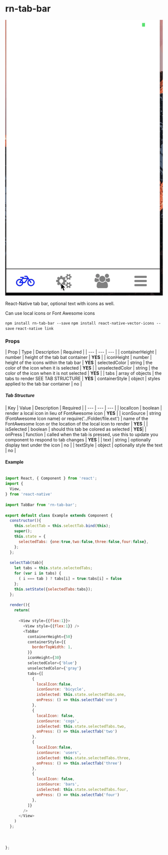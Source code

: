 # rn-tab-bar

![Example One](./tabbar.gif "Tab Bar")


React-Native tab bar, optional text with icons as well.

Can use local icons or Font Awesome icons

`npm install rn-tab-bar --save`
`npm install react-native-vector-icons --save`
`react-native link`


### Props
| Prop | Type | Description | Required |
| --- | --- | --- |
| containerHeight | number | height of the tab bat container | **YES** |
| iconHeight | number | height of the icons within the tab bar | **YES**
| selectedColor | string | the color of the icon when it is selected | **YES** |
| unselectedColor | string | the color of the icon when it is not selected | **YES** |
| tabs | array of objects  | the tabs to render SEE TAB STRUCTURE | **YES**
| containerStyle | object | styles applied to the tab bar container | no |

##### Tab Structure
| Key | Value | Description | Required |
| --- | --- | --- |
| localIcon | boolean | render a local icon in lieu of FontAwesome icon | **YES** |
| iconSource | string (FontAwesome Icon name) or require('../Folder/file.ext') | name of the FontAwesome Icon or the location of the local icon to render | **YES** |
| isSelected | boolean | should this tab be colored as selected | **YES**|
| onPress | function | called when the tab is pressed, use this to update you component to respond to tab changes | **YES** |
| text | string | optionally display text under the icon | no |
| textStyle | object | optionally style the text | no |


#### Example

```js

import React, { Component } from 'react';
import {
  View,
} from 'react-native'

import TabBar from 'rn-tab-bar';

export default class Example extends Component {
  constructor(){
    this.selectTab = this.selectTab.bind(this);
    super();
    this.state = {
      selectedTabs: {one:true,two:false,three:false,four:false},
    };
  };

  selectTab(tab){
    let tabs = this.state.selectedTabs;
    for (var i in tabs) {
      ( i === tab ) ? tabs[i] = true:tabs[i] = false
    };
    this.setState({selectedTabs:tabs});
  };

  render(){
    return(

      <View style={{flex:1}}>
        <View style={{flex:1}} />
        <TabBar
          containerHeight={50}
          containerStyle={{
            borderTopWidth: 1,
          }}
          iconHeight={30}
          selectedColor={'blue'}
          unselectedColor={'gray'}
          tabs={[
            {
              localIcon:false,
              iconSource: 'bicycle',
              isSelected: this.state.selectedTabs.one,
              onPress: () => this.selectTab('one')
            },
            {
              localIcon: false,
              iconSource: 'cogs',
              isSelected: this.state.selectedTabs.two,
              onPress: () => this.selectTab('two')
            },
            {
              localIcon:false,
              iconSource: 'users',
              isSelected: this.state.selectedTabs.three,
              onPress: () => this.selectTab('three')
            },
            {
              localIcon: false,
              iconSource: 'bars',
              isSelected: this.state.selectedTabs.four,
              onPress: () => this.selectTab('four')
            },
          ]}
        />      
      </View>
    )
  };



};



```
